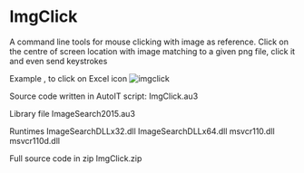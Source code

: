 # ImgClick
A command line tools for mouse clicking with image as reference.
Click on the centre of screen location with image matching to a given png file, click it and even send keystrokes

Example , to click on Excel icon 
![imgclick](https://github.com/WingsMaker/ImgClick/assets/32192638/45a11b56-e7a8-4ee8-a53a-34db0f5557ad)

Source code written in AutoIT script:
ImgClick.au3

Library file
ImageSearch2015.au3

Runtimes
ImageSearchDLLx32.dll
ImageSearchDLLx64.dll
msvcr110.dll
msvcr110d.dll

Full source code in zip
ImgClick.zip
